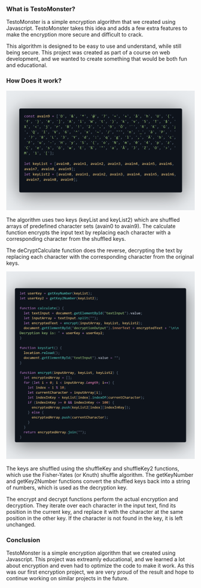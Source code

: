 <!--- metadata
id: 001
title: TestoMonster Encryption
subtitle: Javascript encryption algorithm
date: 28.11.2023
url: projects/project.html?project=testomonster
image: /assets/TestoMonster.png
imageAlt: TestoMonster Encryption logo
summary: TestoMonster is a simple encryption algorithm that we created using Javascript. TestoMonster takes this idea and adds a few extra features to make the encryption more secure and difficult to crack.
tags: ["JavaScript", "Cybersecurity", "Algorithm"]
collaborators: ["TNorba", "Sibuli"]
duration: 3 weeks
tools: ["HTML & CSS", "Javascript"]
buttons: [{"text": "TestoMonster Encryption", "url": "https://rbin.dev/cipher/"}, {"text": "GitHub Repository", "url": "https://rbin.dev/cipher/"}]
--->

### What is TestoMonster?

TestoMonster is a simple encryption algorithm that we created using Javascript. TestoMonster takes this idea and adds a few extra features to make the encryption more secure and difficult to crack.

This algorithm is designed to be easy to use and understand, while still being secure. This project was created as part of a course on web development, and we wanted to create something that would be both fun and educational.

### How Does it work?

![Code snippet](/assets/code.png)

The algorithm uses two keys (keyList and keyList2) which are shuffled arrays of predefined character sets (avain0 to avain9). The calculate function encrypts the input text by replacing each character with a corresponding character from the shuffled keys.

The deCryptCalculate function does the reverse, decrypting the text by replacing each character with the corresponding character from the original keys.

![Code snippet](/assets/code2.png)

The keys are shuffled using the shuffleKey and shuffleKey2 functions, which use the Fisher-Yates (or Knuth) shuffle algorithm. The getKeyNumber and getKey2Number functions convert the shuffled keys back into a string of numbers, which is used as the decryption key.

The encrypt and decrypt functions perform the actual encryption and decryption. They iterate over each character in the input text, find its position in the current key, and replace it with the character at the same position in the other key. If the character is not found in the key, it is left unchanged.

### Conclusion

TestoMonster is a simple encryption algorithm that we created using Javascript. This project was extreamly educational, and we learned a lot about encryption and even had to optimize the code to make it work. As this was our first encryption project, we are very proud of the result and hope to continue working on similar projects in the future.
